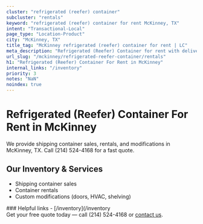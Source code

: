 ```yaml
---
cluster: "refrigerated (reefer) container"
subcluster: "rentals"
keyword: "refrigerated (reefer) container for rent McKinney, TX"
intent: "Transactional-Local"
page_type: "Location-Product"
city: "McKinney, TX"
title_tag: "McKinney refrigerated (reefer) container for rent | LC"
meta_description: "Refrigerated (Reefer) Container for rent with delivery in McKinney, TX. LC Container — local Since 2003. Get pricing today."
url_slug: "/mckinney/refrigerated-reefer-container/rentals"
h1: "Refrigerated (Reefer) Container For Rent in McKinney"
internal_links: "/inventory"
priority: 3
notes: "NaN"
noindex: true
---
```


# Refrigerated (Reefer) Container For Rent in McKinney

We provide shipping container sales, rentals, and modifications in McKinney, TX. Call (214) 524-4168 for a fast quote.

## Our Inventory & Services
- Shipping container sales
- Container rentals
- Custom modifications (doors, HVAC, shelving)

<div data-section="internal-links">
### Helpful links
- [/inventory](/inventory
</div>

<div data-section="cta">
Get your free quote today — call (214) 524-4168 or <a href="/contact">contact us</a>.
</div>

<script type="application/ld+json">{"@context":"https://schema.org","@type":"FAQPage","mainEntity":[{"@type":"Question","name":"How much does delivery cost in McKinney, TX?","acceptedAnswer":{"@type":"Answer","text":"Delivery costs vary by distance and container size. Most deliveries in McKinney, TX range from $150-$300. Call (214) 524-4168 for an exact quote based on your specific location."}},{"@type":"Question","name":"Do you offer financing or payment plans?","acceptedAnswer":{"@type":"Answer","text":"We accept major credit cards, checks, and can discuss commercial terms for bulk purchases. Call (214) 524-4168 to discuss options."}},{"@type":"Question","name":"Can you customize containers in McKinney, TX?","acceptedAnswer":{"@type":"Answer","text":"Yes — we perform modifications like doors, HVAC, insulation, and shelving. Request a custom quote at (214) 524-4168 or via our contact form."}}]}</script>

